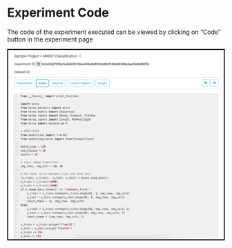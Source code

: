 # Experiment Code

The code of the experiment executed can be viewed by clicking on “Code” button in the experiment page

![Screenshot](../img/7.png)
